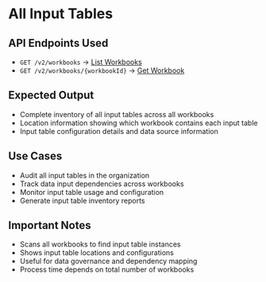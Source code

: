 # All Input Tables

## API Endpoints Used

- `GET /v2/workbooks` → [List Workbooks](https://help.sigmacomputing.com/reference/listworkbooks)
- `GET /v2/workbooks/{workbookId}` → [Get Workbook](https://help.sigmacomputing.com/reference/getworkbook)

## Expected Output

- Complete inventory of all input tables across all workbooks
- Location information showing which workbook contains each input table
- Input table configuration details and data source information

## Use Cases

- Audit all input tables in the organization
- Track data input dependencies across workbooks
- Monitor input table usage and configuration
- Generate input table inventory reports

## Important Notes

- Scans all workbooks to find input table instances
- Shows input table locations and configurations
- Useful for data governance and dependency mapping
- Process time depends on total number of workbooks